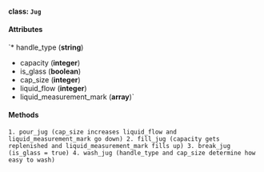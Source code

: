 #### class: `Jug`

#### Attributes
`* handle_type (**string**)
 * capacity (**integer**)
 * is_glass (**boolean**)
 * cap_size (**integer**)
 * liquid_flow (**integer**)
 * liquid_measurement_mark (**array**)`


 #### Methods
 `1. pour_jug (cap_size increases liquid_flow and liquid_measurement_mark go down)
  2. fill_jug (capacity gets replenished and liquid_measurement_mark fills up)
  3. break_jug (is_glass = true)
  4. wash_jug (handle_type and cap_size determine how easy to wash)
  `
